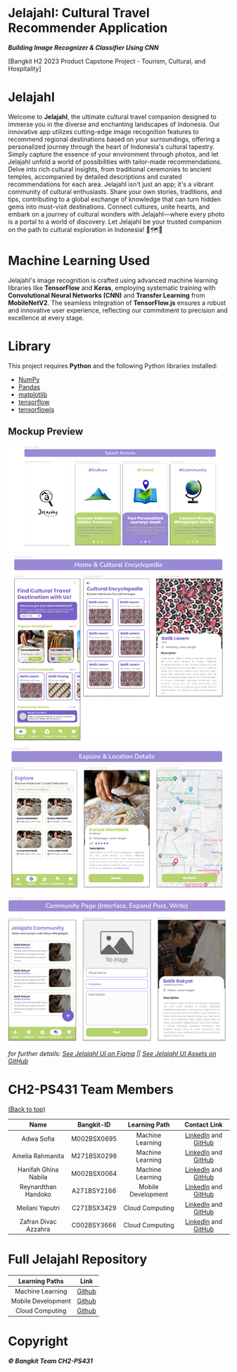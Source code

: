 # JelajahI: Cultural Travel Recommender Application
***Building Image Recognizer & Classifier Using CNN***

[Bangkit H2 2023 Product Capstone Project - Tourism, Cultural, and Hospitality]

# JelajahI
Welcome to **JelajahI**, the ultimate cultural travel companion designed to immerse you in the diverse and enchanting landscapes of Indonesia. Our innovative app utilizes cutting-edge image recognition features to recommend regional destinations based on your surroundings, offering a personalized journey through the heart of Indonesia's cultural tapestry. Simply capture the essence of your environment through photos, and let JelajahI unfold a world of possibilities with tailor-made recommendations. Delve into rich cultural insights, from traditional ceremonies to ancient temples, accompanied by detailed descriptions and curated recommendations for each area. JelajahI isn't just an app; it's a vibrant community of cultural enthusiasts. Share your own stories, traditions, and tips, contributing to a global exchange of knowledge that can turn hidden gems into must-visit destinations. Connect cultures, unite hearts, and embark on a journey of cultural wonders with JelajahI—where every photo is a portal to a world of discovery. Let JelajahI be your trusted companion on the path to cultural exploration in Indonesia! 🌅🗺️📍 

# Machine Learning Used
JelajahI's image recognition is crafted using advanced machine learning libraries like **TensorFlow** and **Keras**, employing systematic training with **Convolutional Neural Networks (CNN)** and **Transfer Learning** from **MobileNetV2**. The seamless integration of **TensorFlow.js** ensures a robust and innovative user experience, reflecting our commitment to precision and excellence at every stage.

# Library
This project requires **Python** and the following Python libraries installed:

- [NumPy](http://www.numpy.org/)
- [Pandas](http://pandas.pydata.org/)
- [matplotlib](http://matplotlib.org/)
- [tensorflow](https://www.tensorflow.org/guide)
- [tensorflowjs](https://www.tensorflow.org/js)

## Mockup Preview
![JelajahI Splash Screens](https://raw.githubusercontent.com/reynard26/Jelajahi-Assets/main/SplashScreen.png)
![JelajahI Home](https://raw.githubusercontent.com/reynard26/Jelajahi-Assets/main/HomePage.png)
![JelajahI Explore](https://raw.githubusercontent.com/reynard26/Jelajahi-Assets/main/ExplorePage.png)
![JelajahI Community](https://raw.githubusercontent.com/reynard26/Jelajahi-Assets/main/CommunityPage.png)
*for further details: [See JelajahI UI on Figma](https://www.figma.com/file/7gfDZmAeQ5EVfZHZPR8d2c/Jelajahi-UI?type=design&mode=design&t=iQkAzNPeyt11UHrn-0) || [See JelajahI UI Assets on GitHub](https://github.com/reynard26/Jelajahi-Assets)*

# CH2-PS431 Team Members
[(Back to top)](#table-of-contents)

|              Name              | Bangkit-ID |   Learning Path    |                                                       Contact Link                                                       |
| :----------------------------: | :--------: | :----------------: | :----------------------------------------------------------------------------------------------------------------------: |
| Adwa Sofia | M002BSX0695 |  Machine Learning  |            [LinkedIn](https://www.linkedin.com/in/adwasofia/)  and [GitHub]()         |
|   Amelia Rahmanita     | M271BSX0298 |  Machine Learning  |                [LinkedIn](https://www.linkedin.com/in/amelia-rahmanita)    and [GitHub](https://github.com/ameliarahmanita)            |
|     Hanifah Ghina Nabila            | M002BSX0064| Machine Learning |              [LinkedIn](https://www.linkedin.com/in/hanifah-ghina-nabila/)       and [GitHub](https://github.com/hanifahgn)        |
|     Reynardthan Handoko     | A271BSY2166 | Mobile Development |    [LinkedIn](https://www.linkedin.com/in/reynardthan/)  and [GitHub](https://github.com/reynard26)    |
|      Meilani Yaputri     |C271BSX3429 |  Cloud Computing   | [LinkedIn](https://www.linkedin.com/in/meilani-yaputri-029020259/) and [GitHub](https://github.com/meilaniyap)   |
|        Zafran Divac Azzahra         | C002BSY3666 |  Cloud Computing   |        [LinkedIn](https://www.linkedin.com/in/zafran-divac/)   and [GitHub](https://github.com/zafrandivac)     |


# Full JelajahI Repository
|   Learning Paths   |                                Link                                |
| :----------------: | :----------------------------------------------------------------: |
| Machine Learning  | [Github](https://github.com/ameliarahmanita/JelajahI-MLTeam)  |
| Mobile Development | [Github](https://github.com/reynard26/Jelajahi-MD) |
| Cloud Computing  | [Github](https://github.com/zafrandivac/CH2-PS431-JelajahI)  |

# Copyright
***© Bangkit Team CH2-PS431***
